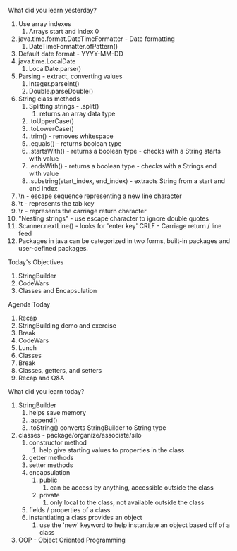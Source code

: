 What did you learn yesterday?

1. Use array indexes
   1. Arrays start and index 0
2. java.time.format.DateTimeFormatter - Date formatting
   1. DateTimeFormatter.ofPattern()
3. Default date format - YYYY-MM-DD
4. java.time.LocalDate
   1. LocalDate.parse()
5. Parsing - extract, converting values
   1. Integer.parseInt()
   2. Double.parseDouble()
6. String class methods
   1. Splitting strings - .split()
      1. returns an array data type
   2. .toUpperCase()
   3. .toLowerCase()
   4. .trim() - removes whitespace
   5. .equals() - returns boolean type
   6. .startsWith() - returns a boolean type  - checks with a String starts with value
   7. .endsWith() - returns a boolean type - checks with a Strings end with value
   8. .substring(start_index, end_index) - extracts String from a start and end index
7.  \n - escape sequence representing a new line character
8.  \t - represents the tab key
9.  \r - represents the carriage return character 
10. "Nesting strings" - use escape character to ignore double quotes
11. Scanner.nextLine() - looks for 'enter key' CRLF - Carriage return / line feed
12. Packages in java can be categorized in two forms, built-in packages and user-defined packages.


Today's Objectives
1. StringBuilder
2. CodeWars
3. Classes and Encapsulation

Agenda Today

1. Recap
2. StringBuilding demo and exercise
3. Break
4. CodeWars
5. Lunch
6. Classes
7. Break
8. Classes, getters, and setters
9. Recap and Q&A


What did you learn today?

1. StringBuilder
   1. helps save memory
   2. .append()
   3. .toString() converts StringBuilder to String type
2. classes - package/organize/associate/silo
   1. constructor method
      1. help give starting values to properties in the class
   2. getter methods
   3. setter methods
   4. encapsulation
      1. public
         1. can be access by anything, accessible outside the class
      2. private
         1. only local to the class, not available outside the class
   5. fields / properties of a class
   6. instantiating a class provides an object
      1. use the 'new' keyword to help instantiate an object based off of a class
3. OOP - Object Oriented Programming